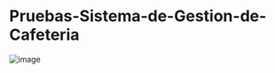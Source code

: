 # Pruebas-Sistema-de-Gestion-de-Cafeteria
![image](https://github.com/HectoR3yes/Pruebas-Sistema-de-Gestion-de-Cafeteria/assets/77632055/00c9b497-1701-4e95-871d-7274acaf6bb0)
